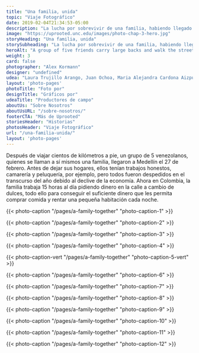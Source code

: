 ```yaml
---
title: "Una familia, unida"
topic: "Viaje Fotográfico"
date: 2019-02-04T21:34:53-05:00
description: "La lucha por sobrevivir de una familia, habiendo llegado a Medellín hace 10 días."
image: "https://uprooted.unc.edu/images/photo-chap-3-hero.jpg"
storyHeading: "Una familia, unida"
storySubheading: "La lucha por sobrevivir de una familia, habiendo llegado a Medellín hace 10 días."
heroAlt: "A group of five friends carry large backs and walk the streets at night to find a place to stay."
weight: 3
card: false
photographer: "Alex Kormann"
designer: "undefined"
udea: "Laura Trujillo Arango, Juan Ochoa, Maria Alejandra Cardona Aizpurua"
layout: 'photo-pages'
photoTitle: "Foto por"
designTitle: "Gráficos por"
udeaTitle: "Productores de campo"
aboutUs: "Sobre Nosotros"
aboutUsURL: "/sobre-nosotros/"
footerCTA: "Más de Uprooted"
storiesHeader: "Historias"
photosHeader: "Viaje Fotográfico"
url: "/una-familia-unida/"
layout: 'photo-pages'
---
```


Después de viajar cientos de kilómetros a pie, un grupo de 5 venezolanos, quienes se llaman a sí mismos una familia, llegaron a Medellín el 27 de febrero. Antes de dejar sus hogares, ellos tenían trabajos honestos, camarería y peluquería, por ejemplo, pero todos fueron despedidos en el transcurso del año debido al declive de la economía. Ahora en Colombia, la familia trabaja 15 horas al día pidiendo dinero en la calle a cambio de dulces, todo ello para conseguir el suficiente dinero que les permita comprar comida y rentar una pequeña habitación cada noche.

{{< photo-caption "/pages/a-family-together" "photo-caption-1" >}}

{{< photo-caption "/pages/a-family-together" "photo-caption-2" >}}

{{< photo-caption "/pages/a-family-together" "photo-caption-3" >}}

{{< photo-caption "/pages/a-family-together" "photo-caption-4" >}}

{{< photo-caption-vert "/pages/a-family-together" "photo-caption-5-vert" >}}

{{< photo-caption "/pages/a-family-together" "photo-caption-6" >}}

{{< photo-caption "/pages/a-family-together" "photo-caption-7" >}}

{{< photo-caption "/pages/a-family-together" "photo-caption-8" >}}

{{< photo-caption "/pages/a-family-together" "photo-caption-9" >}}

{{< photo-caption "/pages/a-family-together" "photo-caption-10" >}}

{{< photo-caption "/pages/a-family-together" "photo-caption-11" >}}

{{< photo-caption "/pages/a-family-together" "photo-caption-12" >}}
